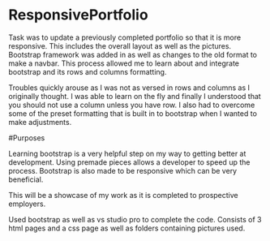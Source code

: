 # ResponsivePortfolio

Task was to update a previously completed portfolio so that it is more responsive. This includes the overall layout as well as the pictures. Bootstrap framework was added in as well as changes to the old format to make a navbar. This process allowed me to learn about and integrate bootstrap and its rows and columns formatting. 

 Troubles quickly arouse as I was not as versed in rows and columns as I originally thought. I was able to learn on the fly and finally I understood that you should not use a column unless you have row. I also had to overcome some of the preset formatting that is built in to bootstrap when I wanted to make adjustments.

 #Purposes

 Learning bootstrap is a very helpful step on my way to getting better at development. Using premade pieces allows a developer to speed up the process. Bootstrap is also made to be responsive which can be very beneficial.

This will be a showcase of my work as it is completed to prospective employers.


Used bootstrap as well as vs studio pro to complete the code.
Consists of 3 html pages and a css page as well as folders containing pictures used. 